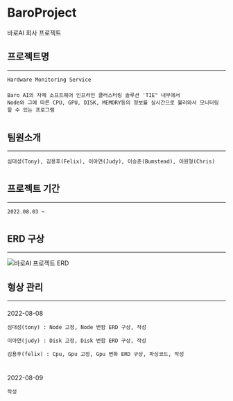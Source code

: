 # BaroProject
바로AI 회사 프로젝트

## 프로젝트명 
***
    Hardware Monitoring Service
####
    Baro AI의 자체 소프트웨어 인프라인 클러스터링 솔루션 'TIE" 내부에서 
    Node와 그에 따른 CPU, GPU, DISK, MEMORY등의 정보를 실시간으로 불러와서 모니터링 할 수 있는 프로그램
#
## 팀원소개
***
    심대성(Tony), 김용후(Felix), 이아연(Judy), 이승준(Bumstead), 이원형(Chris)
#
## 프로젝트 기간
***
    2022.08.03 ~
#

## ERD 구상
***
![바로AI 프로젝트 ERD ](https://user-images.githubusercontent.com/86938974/183346335-13bb400a-b4c6-4896-916a-d7f3f1907a13.png)
####

## 형상 관리
***
####
2022-08-08

    심대성(tony) : Node 고정, Node 변함 ERD 구상, 작성
    
    이아연(judy) : Disk 고정, Disk 변함 ERD 구상, 작성
    
    김용후(felix) : Cpu, Gpu 고정, Gpu 변화 ERD 구상, 파싱코드, 작성
#

####
2022-08-09
    
    작성 
     
    
#
